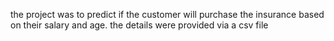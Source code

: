 the project was to predict if the customer will purchase the insurance based on their salary and age.
the details were provided via a csv file
